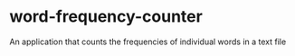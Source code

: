 # word-frequency-counter
An application that counts the frequencies of individual words in a text file
